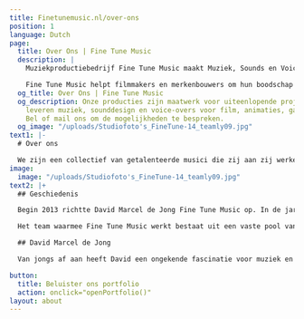 ```yaml
---
title: Finetunemusic.nl/over-ons
position: 1
language: Dutch
page:
  title: Over Ons | Fine Tune Music
  description: |
    Muziekproductiebedrijf Fine Tune Music maakt Muziek, Sounds en Voice overs voor films, animaties en reclames.

    Fine Tune Music helpt filmmakers en merkenbouwers om hun boodschap te versterken, met de kracht van muziek, stem en geluid.
  og_title: Over Ons | Fine Tune Music
  og_description: Onze producties zijn maatwerk voor uiteenlopende projecten. Wij
    leveren muziek, sounddesign en voice-overs voor film, animaties, games en reclames.
    Bel of mail ons om de mogelijkheden te bespreken.
  og_image: "/uploads/Studiofoto's_FineTune-14_teamly09.jpg"
text1: |-
  # Over ons

  We zijn een collectief van getalenteerde musici die zij aan zij werken. Ons team bestaat uit David Marcel de Jong, Hidde Kramer en Eelke Zuidhoek en Tristan Meinsma. Wij zijn vakgekken en zetten ons graag in om iets unieks te creëren, met onze kennis en naar jouw wensen.
image:
  image: "/uploads/Studiofoto's_FineTune-14_teamly09.jpg"
text2: |+
  ## Geschiedenis

  Begin 2013 richtte David Marcel de Jong Fine Tune Music op. In de jaren ervoor, tijdens zijn studie aan het Prins Claus Conservatorium, bedacht hij het concept voor Fine Tune Music. Maatwerk, ambacht en vakmanschap moeten staan centraal in alle producties die gerealiseerd zouden worden vond hij. De belofte werd: het creëren van waardevolle projecten waarbij de audio centraal staat.

  Het team waarmee Fine Tune Music werkt bestaat uit een vaste pool van experts op het gebied van; compositie, muziekproductie en sounddesign. Als geen ander weten David en zijn team emoties in muziek en sounddesign uit te drukken. Dit zetten zij doeltreffend in als communicatiemiddel bij het verklanken van een identiteit en bij het meevoeren van de luisteraar.

  ## David Marcel de Jong

  Van jongs af aan heeft David een ongekende fascinatie voor muziek en geluid. Nieuwsgierigheid is een van zijn grootste drijfveren in het creëren van bijzondere composities, waarbij zijn achtergrond als klassiek pianist van grote waarde is. Oor voor detail hoor je terug in zijn muziek; onder andere in de bedrevenheid waarmee hij rijke, gedetailleerde mixes maakt voor diverse muziekstijlen. David's <a href="https://www.linkedin.com/in/finetunemusic/" target="_blank">LinkedIn</a>

button:
  title: Beluister ons portfolio
  action: onclick="openPortfolio()"
layout: about
---
```


